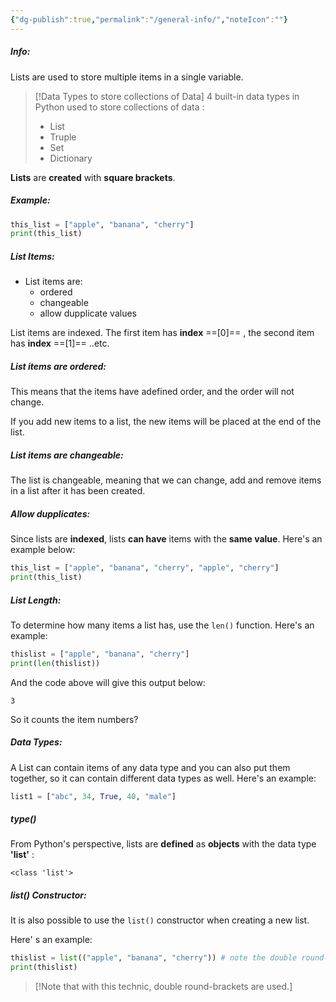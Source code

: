 ```yaml
---
{"dg-publish":true,"permalink":"/general-info/","noteIcon":""}
---
```


##### Info:
Lists are used to store multiple items in a single variable. 

> [!Data Types to store collections of Data]
> 4 built-in data types in Python used to store collections of data :
> - List
> - Truple
> - Set
> - Dictionary

**Lists** are **created** with **square brackets**.

##### Example:
```Python
this_list = ["apple", "banana", "cherry"]
print(this_list)
```

##### List Items:
- List items are:
	- ordered
	- changeable
	- allow dupplicate values

List items are indexed. The first item has **index** ==[0]== , the second item has **index** ==[1]== ..etc.

##### List items are ordered:
This means that the items have adefined order, and the order will not change.

If you add new items to a list, the new items will be placed at the end of the list.

##### List items are changeable:
The list is changeable, meaning that we can change, add and remove items in a list after it has been created.

##### Allow dupplicates:
Since lists are **indexed**, lists **can have** items with the **same value**. Here's an example below:

```Python
this_list = ["apple", "banana", "cherry", "apple", "cherry"]
print(this_list)
```

##### List Length:
To determine how many items a list has, use the `len()` function.  Here's an example:

```Python
thislist = ["apple", "banana", "cherry"]
print(len(thislist))
```

And the code above will give this output below:

```
3
```

So it counts the item numbers?

##### Data Types:
A List can contain items of any data type and you can also put them together, so it can contain different data types as well. Here's an example:

```Python
list1 = ["abc", 34, True, 40, "male"]
```

##### type()
From Python's perspective, lists are **defined** as **objects** with the data type **'list'** :

```
<class 'list'>
```

##### list() Constructor:
It is also possible to use the `list()` constructor when creating a new list.

Here' s an example:
```Python
thislist = list(("apple", "banana", "cherry")) # note the double round-brackets  
print(thislist)
```

> [!Note that with this technic, double round-brackets are used.]
> 

